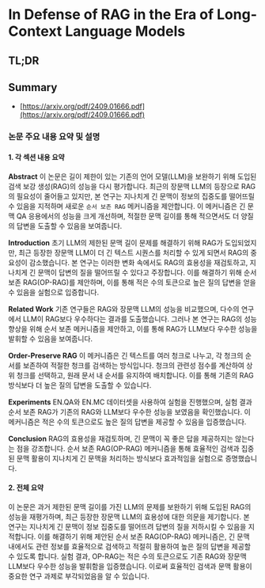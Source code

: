# In Defense of RAG in the Era of Long-Context Language Models
## TL;DR
## Summary
- [https://arxiv.org/pdf/2409.01666.pdf](https://arxiv.org/pdf/2409.01666.pdf)

### 논문 주요 내용 요약 및 설명

#### 1. 각 섹션 내용 요약

**Abstract**
이 논문은 길이 제한이 있는 기존의 언어 모델(LLM)을 보완하기 위해 도입된 검색 보강 생성(RAG)의 성능을 다시 평가합니다. 최근의 장문맥 LLM의 등장으로 RAG의 필요성이 줄어들고 있지만, 본 연구는 지나치게 긴 문맥이 정보의 집중도를 떨어뜨릴 수 있음을 지적하며 새로운 `순서 보존 RAG` 메커니즘을 제안합니다. 이 메커니즘은 긴 문맥 QA 응용에서의 성능을 크게 개선하며, 적절한 문맥 길이를 통해 적으면서도 더 양질의 답변을 도출할 수 있음을 보여줍니다.

**Introduction**
초기 LLM의 제한된 문맥 길이 문제를 해결하기 위해 RAG가 도입되었지만, 최근 등장한 장문맥 LLM이 더 긴 텍스트 시퀀스를 처리할 수 있게 되면서 RAG의 중요성이 감소했습니다. 본 연구는 이러한 변화 속에서도 RAG의 효용성을 재검토하고, 지나치게 긴 문맥이 답변의 질을 떨어뜨릴 수 있다고 주장합니다. 이를 해결하기 위해 순서 보존 RAG(OP-RAG)를 제안하며, 이를 통해 적은 수의 토큰으로 높은 질의 답변을 얻을 수 있음을 실험으로 입증합니다.

**Related Work**
기존 연구들은 RAG와 장문맥 LLM의 성능을 비교했으며, 다수의 연구에서 LLM이 RAG보다 우수하다는 결과를 도출했습니다. 그러나 본 연구는 RAG의 성능 향상을 위해 순서 보존 메커니즘을 제안하고, 이를 통해 RAG가 LLM보다 우수한 성능을 발휘할 수 있음을 보여줍니다.

**Order-Preserve RAG**
이 메커니즘은 긴 텍스트를 여러 청크로 나누고, 각 청크의 순서를 보존하여 적절한 청크를 검색하는 방식입니다. 청크의 관련성 점수를 계산하여 상위 청크를 선택하고, 원래 문서 내 순서를 유지하여 배치합니다. 이를 통해 기존의 RAG 방식보다 더 높은 질의 답변을 도출할 수 있습니다.

**Experiments**
EN.QA와 EN.MC 데이터셋을 사용하여 실험을 진행했으며, 실험 결과 순서 보존 RAG가 기존의 RAG와 LLM보다 우수한 성능을 보였음을 확인했습니다. 이 메커니즘은 적은 수의 토큰으로도 높은 질의 답변을 제공할 수 있음을 입증했습니다.

**Conclusion**
RAG의 효용성을 재검토하며, 긴 문맥이 꼭 좋은 답을 제공하지는 않는다는 점을 강조합니다. 순서 보존 RAG(OP-RAG) 메커니즘을 통해 효율적인 검색과 집중된 문맥 활용이 지나치게 긴 문맥을 처리하는 방식보다 효과적임을 실험으로 증명했습니다.

#### 2. 전체 요약

이 논문은 과거 제한된 문맥 길이를 가진 LLM의 문제를 보완하기 위해 도입된 RAG의 성능을 재평가하며, 최근 등장한 장문맥 LLM의 효용성에 대한 의문을 제기합니다. 본 연구는 지나치게 긴 문맥이 정보 집중도를 떨어뜨려 답변의 질을 저하시킬 수 있음을 지적합니다. 이를 해결하기 위해 제안된 순서 보존 RAG(OP-RAG) 메커니즘은, 긴 문맥 내에서도 관련 정보를 효율적으로 검색하고 적절히 활용하여 높은 질의 답변을 제공할 수 있도록 합니다. 실험 결과, OP-RAG는 적은 수의 토큰으로도 기존 RAG와 장문맥 LLM보다 우수한 성능을 발휘함을 입증했습니다. 이로써 효율적인 검색과 문맥 활용이 중요한 연구 과제로 부각되었음을 알 수 있습니다.